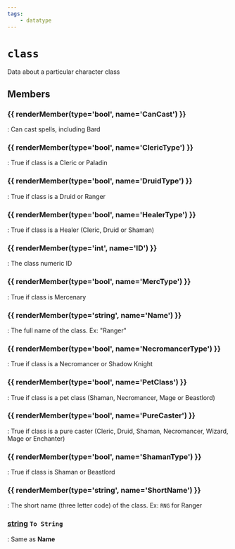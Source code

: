 ```yaml
---
tags:
    - datatype
---
```

# `class`

<!--dt-desc-start-->
Data about a particular character class
<!--dt-desc-end-->
## Members
<!--dt-members-start-->
### {{ renderMember(type='bool', name='CanCast') }}

:   Can cast spells, including Bard

### {{ renderMember(type='bool', name='ClericType') }}

:   True if class is a Cleric or Paladin

### {{ renderMember(type='bool', name='DruidType') }}

:   True if class is a Druid or Ranger

### {{ renderMember(type='bool', name='HealerType') }}

:   True if class is a Healer (Cleric, Druid or Shaman)

### {{ renderMember(type='int', name='ID') }}

:   The class numeric ID

### {{ renderMember(type='bool', name='MercType') }}

:   True if class is Mercenary

### {{ renderMember(type='string', name='Name') }}

:   The full name of the class. Ex: "Ranger"

### {{ renderMember(type='bool', name='NecromancerType') }}

:   True if class is a Necromancer or Shadow Knight

### {{ renderMember(type='bool', name='PetClass') }}

:   True if class is a pet class (Shaman, Necromancer, Mage or Beastlord)

### {{ renderMember(type='bool', name='PureCaster') }}

:   True if class is a pure caster (Cleric, Druid, Shaman, Necromancer, Wizard, Mage or Enchanter)

### {{ renderMember(type='bool', name='ShamanType') }}

:   True if class is Shaman or Beastlord

### {{ renderMember(type='string', name='ShortName') }}

:   The short name (three letter code) of the class. Ex: `RNG` for Ranger

### [string][string] `To String`

:   Same as **Name**
<!--dt-members-end-->

<!--dt-linkrefs-start-->
[bool]: datatype-bool.md
[int]: datatype-int.md
[string]: datatype-string.md
<!--dt-linkrefs-end-->
